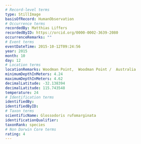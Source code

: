 ```yaml
---
# Record-level terms
type: StillImage
basisOfRecord: HumanObservation
# Occurrence terms
recordedBy: Matthias Liffers
recordedByID: https://orcid.org/0000-0002-3639-2080
occurrenceRemarks: ""
# Event terms
eventDateTime: 2015-10-12T09:24:56
year: 2015
month: 10
day: 12
# Location terms
locationRemarks: Woodman Point,  Woodman Point /  Australia
minimumDepthInMeters: 4.24
maximumDepthInMeters: 4.62
decimalLatitude: -32.138394
decimalLatitude: 115.743548
temperature: 24
# Identification terms
identifiedBy: 
identifiedByID: 
# Taxon terms
scientificName: Glossodoris rufomarginata
identificationQualifier: 
taxonRank: species
# Non Darwin Core terms
rating: 4
---
```

